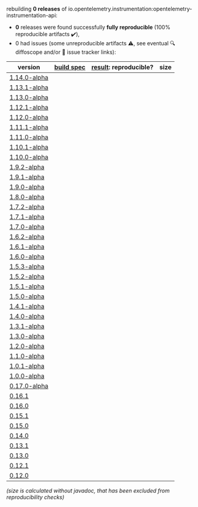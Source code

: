 rebuilding **0 releases** of io.opentelemetry.instrumentation:opentelemetry-instrumentation-api:
- **0** releases were found successfully **fully reproducible** (100% reproducible artifacts :heavy_check_mark:),
- 0 had issues (some unreproducible artifacts :warning:, see eventual :mag: diffoscope and/or :memo: issue tracker links):

| version | [build spec](/BUILDSPEC.md) | [result](https://reproducible-builds.org/docs/jvm/): reproducible? | size |
| -- | --------- | ------ | -- |
| [1.14.0-alpha](https://search.maven.org/artifact/io.opentelemetry.instrumentation/opentelemetry-instrumentation-api/1.14.0-alpha/pom) | | | |
| [1.13.1-alpha](https://search.maven.org/artifact/io.opentelemetry.instrumentation/opentelemetry-instrumentation-api/1.13.1-alpha/pom) | | | |
| [1.13.0-alpha](https://search.maven.org/artifact/io.opentelemetry.instrumentation/opentelemetry-instrumentation-api/1.13.0-alpha/pom) | | | |
| [1.12.1-alpha](https://search.maven.org/artifact/io.opentelemetry.instrumentation/opentelemetry-instrumentation-api/1.12.1-alpha/pom) | | | |
| [1.12.0-alpha](https://search.maven.org/artifact/io.opentelemetry.instrumentation/opentelemetry-instrumentation-api/1.12.0-alpha/pom) | | | |
| [1.11.1-alpha](https://search.maven.org/artifact/io.opentelemetry.instrumentation/opentelemetry-instrumentation-api/1.11.1-alpha/pom) | | | |
| [1.11.0-alpha](https://search.maven.org/artifact/io.opentelemetry.instrumentation/opentelemetry-instrumentation-api/1.11.0-alpha/pom) | | | |
| [1.10.1-alpha](https://search.maven.org/artifact/io.opentelemetry.instrumentation/opentelemetry-instrumentation-api/1.10.1-alpha/pom) | | | |
| [1.10.0-alpha](https://search.maven.org/artifact/io.opentelemetry.instrumentation/opentelemetry-instrumentation-api/1.10.0-alpha/pom) | | | |
| [1.9.2-alpha](https://search.maven.org/artifact/io.opentelemetry.instrumentation/opentelemetry-instrumentation-api/1.9.2-alpha/pom) | | | |
| [1.9.1-alpha](https://search.maven.org/artifact/io.opentelemetry.instrumentation/opentelemetry-instrumentation-api/1.9.1-alpha/pom) | | | |
| [1.9.0-alpha](https://search.maven.org/artifact/io.opentelemetry.instrumentation/opentelemetry-instrumentation-api/1.9.0-alpha/pom) | | | |
| [1.8.0-alpha](https://search.maven.org/artifact/io.opentelemetry.instrumentation/opentelemetry-instrumentation-api/1.8.0-alpha/pom) | | | |
| [1.7.2-alpha](https://search.maven.org/artifact/io.opentelemetry.instrumentation/opentelemetry-instrumentation-api/1.7.2-alpha/pom) | | | |
| [1.7.1-alpha](https://search.maven.org/artifact/io.opentelemetry.instrumentation/opentelemetry-instrumentation-api/1.7.1-alpha/pom) | | | |
| [1.7.0-alpha](https://search.maven.org/artifact/io.opentelemetry.instrumentation/opentelemetry-instrumentation-api/1.7.0-alpha/pom) | | | |
| [1.6.2-alpha](https://search.maven.org/artifact/io.opentelemetry.instrumentation/opentelemetry-instrumentation-api/1.6.2-alpha/pom) | | | |
| [1.6.1-alpha](https://search.maven.org/artifact/io.opentelemetry.instrumentation/opentelemetry-instrumentation-api/1.6.1-alpha/pom) | | | |
| [1.6.0-alpha](https://search.maven.org/artifact/io.opentelemetry.instrumentation/opentelemetry-instrumentation-api/1.6.0-alpha/pom) | | | |
| [1.5.3-alpha](https://search.maven.org/artifact/io.opentelemetry.instrumentation/opentelemetry-instrumentation-api/1.5.3-alpha/pom) | | | |
| [1.5.2-alpha](https://search.maven.org/artifact/io.opentelemetry.instrumentation/opentelemetry-instrumentation-api/1.5.2-alpha/pom) | | | |
| [1.5.1-alpha](https://search.maven.org/artifact/io.opentelemetry.instrumentation/opentelemetry-instrumentation-api/1.5.1-alpha/pom) | | | |
| [1.5.0-alpha](https://search.maven.org/artifact/io.opentelemetry.instrumentation/opentelemetry-instrumentation-api/1.5.0-alpha/pom) | | | |
| [1.4.1-alpha](https://search.maven.org/artifact/io.opentelemetry.instrumentation/opentelemetry-instrumentation-api/1.4.1-alpha/pom) | | | |
| [1.4.0-alpha](https://search.maven.org/artifact/io.opentelemetry.instrumentation/opentelemetry-instrumentation-api/1.4.0-alpha/pom) | | | |
| [1.3.1-alpha](https://search.maven.org/artifact/io.opentelemetry.instrumentation/opentelemetry-instrumentation-api/1.3.1-alpha/pom) | | | |
| [1.3.0-alpha](https://search.maven.org/artifact/io.opentelemetry.instrumentation/opentelemetry-instrumentation-api/1.3.0-alpha/pom) | | | |
| [1.2.0-alpha](https://search.maven.org/artifact/io.opentelemetry.instrumentation/opentelemetry-instrumentation-api/1.2.0-alpha/pom) | | | |
| [1.1.0-alpha](https://search.maven.org/artifact/io.opentelemetry.instrumentation/opentelemetry-instrumentation-api/1.1.0-alpha/pom) | | | |
| [1.0.1-alpha](https://search.maven.org/artifact/io.opentelemetry.instrumentation/opentelemetry-instrumentation-api/1.0.1-alpha/pom) | | | |
| [1.0.0-alpha](https://search.maven.org/artifact/io.opentelemetry.instrumentation/opentelemetry-instrumentation-api/1.0.0-alpha/pom) | | | |
| [0.17.0-alpha](https://search.maven.org/artifact/io.opentelemetry.instrumentation/opentelemetry-instrumentation-api/0.17.0-alpha/pom) | | | |
| [0.16.1](https://search.maven.org/artifact/io.opentelemetry.instrumentation/opentelemetry-instrumentation-api/0.16.1/pom) | | | |
| [0.16.0](https://search.maven.org/artifact/io.opentelemetry.instrumentation/opentelemetry-instrumentation-api/0.16.0/pom) | | | |
| [0.15.1](https://search.maven.org/artifact/io.opentelemetry.instrumentation/opentelemetry-instrumentation-api/0.15.1/pom) | | | |
| [0.15.0](https://search.maven.org/artifact/io.opentelemetry.instrumentation/opentelemetry-instrumentation-api/0.15.0/pom) | | | |
| [0.14.0](https://search.maven.org/artifact/io.opentelemetry.instrumentation/opentelemetry-instrumentation-api/0.14.0/pom) | | | |
| [0.13.1](https://search.maven.org/artifact/io.opentelemetry.instrumentation/opentelemetry-instrumentation-api/0.13.1/pom) | | | |
| [0.13.0](https://search.maven.org/artifact/io.opentelemetry.instrumentation/opentelemetry-instrumentation-api/0.13.0/pom) | | | |
| [0.12.1](https://search.maven.org/artifact/io.opentelemetry.instrumentation/opentelemetry-instrumentation-api/0.12.1/pom) | | | |
| [0.12.0](https://search.maven.org/artifact/io.opentelemetry.instrumentation/opentelemetry-instrumentation-api/0.12.0/pom) | | | |

<i>(size is calculated without javadoc, that has been excluded from reproducibility checks)</i>

